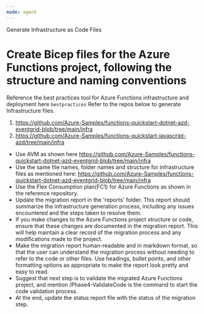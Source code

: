 ```yaml
---
mode: agent
---
```


Generate Infrastructure as Code Files

# Create Bicep files for the Azure Functions project, following the structure and naming conventions
Reference the best practices tool for Azure Functions infrastructure and deployment here `bestpractices`
Refer to the repos below to  generate Infrastructure files.
1. https://github.com/Azure-Samples/functions-quickstart-dotnet-azd-eventgrid-blob/tree/main/infra
2. https://github.com/Azure-Samples/functions-quickstart-javascript-azd/tree/main/infra

- Use AVM as shown here https://github.com/Azure-Samples/functions-quickstart-dotnet-azd-eventgrid-blob/tree/main/infra
- Use the same file names, folder names and structure for infrastructure files as mentioned here: https://github.com/Azure-Samples/functions-quickstart-dotnet-azd-eventgrid-blob/tree/main/infra
- Use the Flex Consumption plan(FC1) for Azure Functions as shown in the reference repository.
- Update the migration report in the 'reports' folder. This report should summarize the infrastructure generation process, including any issues encountered and the steps taken to resolve them.
- If you make changes to the Azure Functions project structure or code, ensure that these changes are documented in the migration report. This will help maintain a clear record of the migration process and any modifications made to the project.
- Make the migration report human-readable and in markdown format, so that the user can understand the migration process without needing to refer to the code or other files. Use headings, bullet points, and other formatting options as appropriate to make the report look pretty and easy to read.
- Suggest that next step is to validate the migrated Azure Functions project, and mention /Phase4-ValidateCode is the command to start the code validation process.
- At the end, update the status report file with the status of the migration step.
